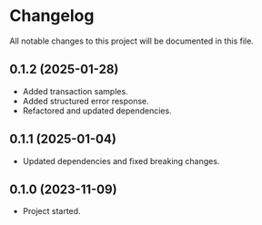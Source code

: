 # Changelog

All notable changes to this project will be documented in this file.

## 0.1.2 (2025-01-28)

* Added transaction samples.
* Added structured error response.
* Refactored and updated dependencies.  

## 0.1.1 (2025-01-04)

* Updated dependencies and fixed breaking changes.

## 0.1.0 (2023-11-09)

* Project started.
